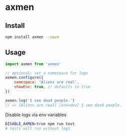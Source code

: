 # axmen

## Install

```sh
npm install axmen --save
```

## Usage

```javascript
import axmen from 'axmen'

// optional: set a namespace for logs
axmen.configure({
	namespace: 'Aliens are real',
	showEnv: true, // defaults to true
})

axmen.log('I see dead people.')
// => [Aliens are real] [env=dev] I see dead people.
```

Disable logs via env variables

```sh
DISABLE_AXMEN=true npm run test
# tests will run without logs
```